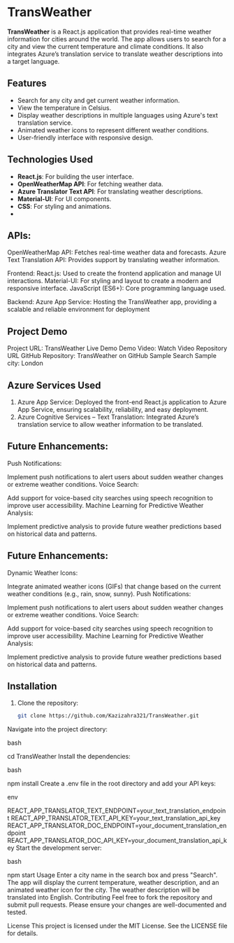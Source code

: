 # TransWeather

**TransWeather** is a React.js application that provides real-time weather information for cities around the world. The app allows users to search for a city and view the current temperature and climate conditions. It also integrates Azure’s translation service to translate weather descriptions into a target language.

## Features

- Search for any city and get current weather information.
- View the temperature in Celsius.
- Display weather descriptions in multiple languages using Azure's text translation service.
- Animated weather icons to represent different weather conditions.
- User-friendly interface with responsive design.

## Technologies Used

- **React.js**: For building the user interface.
- **OpenWeatherMap API**: For fetching weather data.
- **Azure Translator Text API**: For translating weather descriptions.
- **Material-UI**: For UI components.
- **CSS**: For styling and animations.
- 
## APIs:
OpenWeatherMap API: Fetches real-time weather data and forecasts.
Azure Text Translation API: Provides support by translating weather information.

Frontend:
React.js: Used to create the frontend application and manage UI interactions.
Material-UI: For styling and layout to create a modern and responsive interface.
JavaScript (ES6+): Core programming language used.

Backend:
Azure App Service: Hosting the TransWeather app, providing a scalable and reliable environment for deployment

## Project Demo
Project URL: TransWeather Live Demo
Demo Video: Watch Video
Repository URL
GitHub Repository: TransWeather on GitHub
Sample Search
Sample city: London

## Azure Services Used
1. Azure App Service:
Deployed the front-end React.js application to Azure App Service, ensuring scalability, reliability, and easy deployment.
2. Azure Cognitive Services – Text Translation:
Integrated Azure’s translation service to allow weather information to be translated.

## Future Enhancements:

Push Notifications:

Implement push notifications to alert users about sudden weather changes or extreme weather conditions.
Voice Search:

Add support for voice-based city searches using speech recognition to improve user accessibility.
Machine Learning for Predictive Weather Analysis:

Implement predictive analysis to provide future weather predictions based on historical data and patterns.

## Future Enhancements:
Dynamic Weather Icons:

Integrate animated weather icons (GIFs) that change based on the current weather conditions (e.g., rain, snow, sunny).
Push Notifications:

Implement push notifications to alert users about sudden weather changes or extreme weather conditions.
Voice Search:

Add support for voice-based city searches using speech recognition to improve user accessibility.
Machine Learning for Predictive Weather Analysis:

Implement predictive analysis to provide future weather predictions based on historical data and patterns.
## Installation

1. Clone the repository:

   ```bash
   git clone https://github.com/Kazizahra321/TransWeather.git
Navigate into the project directory:

bash

cd TransWeather
Install the dependencies:

bash

npm install
Create a .env file in the root directory and add your API keys:

env

REACT_APP_TRANSLATOR_TEXT_ENDPOINT=your_text_translation_endpoint
REACT_APP_TRANSLATOR_TEXT_API_KEY=your_text_translation_api_key
REACT_APP_TRANSLATOR_DOC_ENDPOINT=your_document_translation_endpoint
REACT_APP_TRANSLATOR_DOC_API_KEY=your_document_translation_api_key
Start the development server:

bash

npm start
Usage
Enter a city name in the search box and press "Search".
The app will display the current temperature, weather description, and an animated weather icon for the city.
The weather description will be translated into English.
Contributing
Feel free to fork the repository and submit pull requests. Please ensure your changes are well-documented and tested.

License
This project is licensed under the MIT License. See the LICENSE file for details.
